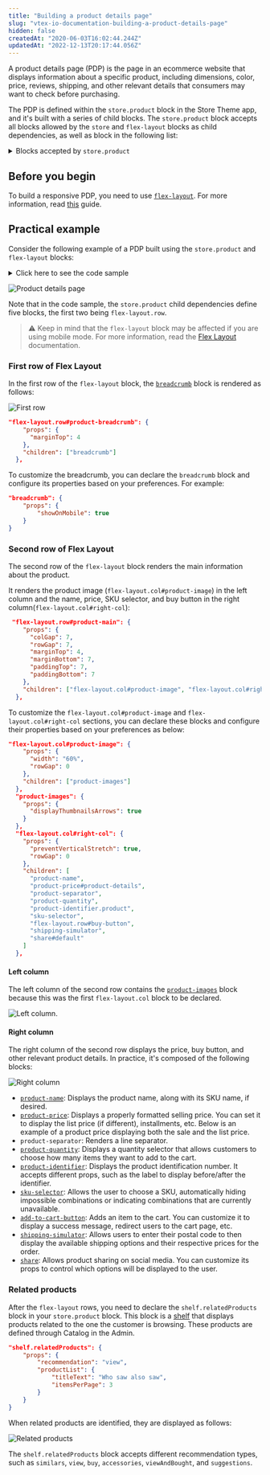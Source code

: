 ```yaml
---
title: "Building a product details page"
slug: "vtex-io-documentation-building-a-product-details-page"
hidden: false
createdAt: "2020-06-03T16:02:44.244Z"
updatedAt: "2022-12-13T20:17:44.056Z"
---
```


A product details page (PDP) is the page in an ecommerce website that displays information about a specific product, including dimensions, color, price, reviews, shipping, and other relevant details that consumers may want to check before purchasing.

The PDP is defined within the `store.product` block in the Store Theme app, and it's built with a series of child blocks. The `store.product` block accepts all blocks allowed by the `store` and `flex-layout` blocks as child dependencies, as well as block in the following list:

<details>
  <summary>Blocks accepted by <code>store.product</code></summary>

<ul>
  <li><code>availability-subscriber</code></li>
  <li><code>buy-button</code></li>
  <li><code>blog-related-posts</code></li>
  <li><code>breadcrumb</code></li>
  <li><code>product-add-to-list-button</code></li>
  <li><code>product-assembly-options</code></li>
  <li><code>product-availability</code></li>
  <li><code>product-brand</code></li>
  <li><code>product-details</code></li>
  <li><code>product-description</code></li>
  <li><code>product-highlights</code></li>
  <li><code>product-identifier</code></li>
  <li><code>product-images</code></li>
  <li><code>product-kit</code></li>
  <li><code>product-name</code></li>
  <li><code>product-price</code></li>
  <li><code>product-rating-inline</code></li>
  <li><code>product-rating-summary</code></li>
  <li><code>product-reviews</code></li>
  <li><code>product-teaser.product</code></li>
  <li><code>product-quantity</code></li>
  <li><code>product-questions-and-answers</code></li>
  <li><code>product-separator</code></li>
  <li><code>product-specifications</code></li>
  <li><code>share</code></li>
  <li><code>shipping-simulator</code></li>
  <li><code>sku-selector</code></li>
</ul>

</details>

## Before you begin

To build a responsive PDP, you need to use [`flex-layout`](https://developers.vtex.com/docs/apps/vtex.flex-layout). For more information, read [this](https://developers.vtex.com/docs/guides/vtex-io-documentation-using-flex-layout) guide.

## Practical example

Consider the following example of a PDP built using the `store.product` and `flex-layout` blocks:

<details>
  <summary>Click here to see the code sample</summary>

```json
{
  "store.product": {
    "children": [
      "flex-layout.row#product-breadcrumb",
      "flex-layout.row#product-main",
      "shelf.relatedProducts"
    ]
  },
  "flex-layout.row#product-breadcrumb": {
    "props": {
      "marginTop": 4
    },
    "children": ["breadcrumb"]
  },
  "flex-layout.row#product-main": {
    "props": {
      "colGap": 7,
      "rowGap": 7,
      "marginTop": 4,
      "marginBottom": 7,
      "paddingTop": 7,
      "paddingBottom": 7
    },
    "children": ["flex-layout.col#product-image", "flex-layout.col#right-col"]
  },
  "flex-layout.col#product-image": {
    "props": {
      "width": "60%",
      "rowGap": 0
    },
    "children": ["product-images"]
  },
  "product-images": {
    "props": {
      "displayThumbnailsArrows": true
    }
  },
  "flex-layout.col#right-col": {
    "props": {
      "preventVerticalStretch": true,
      "rowGap": 0
    },
    "children": [
      "product-name",
      "product-rating-summary",
      "product-price#product-details",
      "product-separator",
      "product-quantity",
      "product-identifier.product",
      "sku-selector",
      "flex-layout.row#buy-button",
      "availability-subscriber",
      "shipping-simulator",
      "share#default"
    ]
  },
  "product-price#product-details": {
    "props": {
      "showInstallments": true,
      "showSavings": true
    }
  },
  "flex-layout.row#buy-button": {
    "props": {
      "marginTop": 4,
      "marginBottom": 7
    },
    "children": ["buy-button"]
  },

  "share#default": {
    "props": {
      "social": {
        "Facebook": true,
        "WhatsApp": true,
        "Twitter": false,
        "Pinterest": true
      }
    }
  }
}

```

</details>

![Product details page](https://cdn.jsdelivr.net/gh/vtexdocs/dev-portal-content@main/images/vtex-io-documentation-building-a-product-details-page-0.png)

Note that in the code sample, the `store.product` child dependencies define five blocks, the first two being `flex-layout.row`.

> ⚠️ Keep in mind that the `flex-layout` block may be affected if you are using mobile mode. For more information, read the [Flex Layout](https://developers.vtex.com/docs/guides/vtex-io-documentation-using-flex-layout) documentation.

### First row of Flex Layout

In the first row of the `flex-layout` block, the [`breadcrumb`](https://developers.vtex.com/docs/apps/vtex.breadcrumb) block is rendered as follows:

![First row](https://cdn.jsdelivr.net/gh/vtexdocs/dev-portal-content@main/images/vtex-io-documentation-building-a-product-details-page-1.png)

```json
"flex-layout.row#product-breadcrumb": {
    "props": {
      "marginTop": 4
    },
    "children": ["breadcrumb"]
  },
```

To customize the breadcrumb, you can declare the `breadcrumb` block and configure its properties based on your preferences. For example:

```json
"breadcrumb": {
    "props": {
        "showOnMobile": true
    }
}
```

### Second row of Flex Layout

The second row of the `flex-layout` block renders the main information about the product.

It renders the product image (`flex-layout.col#product-image`) in the left column and the name, price, SKU selector, and buy button in the right column(`flex-layout.col#right-col`):

```json
 "flex-layout.row#product-main": {
    "props": {
      "colGap": 7,
      "rowGap": 7,
      "marginTop": 4,
      "marginBottom": 7,
      "paddingTop": 7,
      "paddingBottom": 7
    },
    "children": ["flex-layout.col#product-image", "flex-layout.col#right-col"]
  },
```

To customize the `flex-layout.col#product-image` and `flex-layout.col#right-col` sections, you can declare these blocks and configure their properties based on your preferences as below:

```json
"flex-layout.col#product-image": {
    "props": {
      "width": "60%",
      "rowGap": 0
    },
    "children": ["product-images"]
  },
  "product-images": {
    "props": {
      "displayThumbnailsArrows": true
    }
  },
  "flex-layout.col#right-col": {
    "props": {
      "preventVerticalStretch": true,
      "rowGap": 0
    },
    "children": [
      "product-name",
      "product-price#product-details",
      "product-separator",
      "product-quantity",
      "product-identifier.product",
      "sku-selector",
      "flex-layout.row#buy-button",
      "shipping-simulator",
      "share#default"
    ]
  },
```

#### Left column

The left column of the second row contains the [`product-images`](https://developers.vtex.com/docs/apps/vtex.store-components/productimages) block because this was the first `flex-layout.col` block to be declared.

![Left column](https://cdn.jsdelivr.net/gh/vtexdocs/dev-portal-content@main/images/vtex-io-documentation-building-a-product-details-page-2.png).

#### Right column

The right column of the second row displays the price, buy button, and other relevant product details. In practice, it's composed of the following blocks:

![Right column](https://cdn.jsdelivr.net/gh/vtexdocs/dev-portal-content@main/images/vtex-io-documentation-building-a-product-details-page-3.png)

- [`product-name`](https://developers.vtex.com/docs/apps/vtex.store-components/productname): Displays the product name, along with its SKU name, if desired.
- [`product-price`](https://developers.vtex.com/docs/apps/vtex.product-price): Displays a properly formatted selling price. You can set it to display the list price (if different), installments, etc. Below is an example of a product price displaying both the sale and the list price.
- `product-separator`: Renders a line separator.
- [`product-quantity`](https://developers.vtex.com/docs/apps/vtex.product-quantity): Displays a quantity selector that allows customers to choose how many items they want to add to the cart.
- [`product-identifier`](https://developers.vtex.com/docs/apps/vtex.product-identifier): Displays the product identification number. It accepts different props, such as the label to display before/after the identifier.
- [`sku-selector`](https://developers.vtex.com/docs/apps/vtex.store-components/skuselector): Allows the user to choose a SKU, automatically hiding impossible combinations or indicating combinations that are currently unavailable.
- [`add-to-cart-button`](https://developers.vtex.com/docs/apps/vtex.add-to-cart-button): Adds an item to the cart. You can customize it to display a success message, redirect users to the cart page, etc.
- [`shipping-simulator`](https://developers.vtex.com/docs/apps/vtex.store-components/shippingsimulator): Allows users to enter their postal code to then display the available shipping options and their respective prices for the order.
- [`share`](https://developers.vtex.com/docs/apps/vtex.store-components/share): Allows product sharing on social media. You can customize its props to control which options will be displayed to the user.

### Related products

After the `flex-layout` rows, you need to declare the `shelf.relatedProducts` block in your `store.product` block. This block is a [shelf](https://developers.vtex.com/docs/guides/vtex-shelf/) that displays products related to the one the customer is browsing. These products are defined through Catalog in the Admin.

```json
"shelf.relatedProducts": {
    "props": {
        "recommendation": "view",
        "productList": {
            "titleText": "Who saw also saw",
            "itemsPerPage": 3
        }
    }
}
```

When related products are identified, they are displayed as follows:

![Related products](https://cdn.jsdelivr.net/gh/vtexdocs/dev-portal-content@main/images/vtex-io-documentation-building-a-product-details-page-4.png)

The `shelf.relatedProducts` block accepts different recommendation types, such as `similars`, `view`, `buy`, `accessories`, `viewAndBought`, and `suggestions`.
